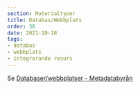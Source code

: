 ```yaml
---
section: Materialtyper
title: Databas/Webbplats
order: 36
date: 2021-10-18
tags:
- databas
- webbplats
- integrerande resurs
--- 
```


Se [Databaser/webbplatser - Metadatabyrån](https://metadatabyran.kb.se/beskrivning/materialtyper-arbetsfloden/databaser---webbplatser)  
